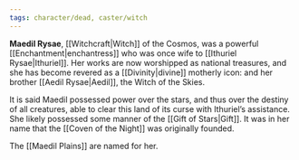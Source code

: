 ```yaml
---
tags: character/dead, caster/witch
---
```

**Maedil Rysae**, [[Witchcraft|Witch]] of the Cosmos, was a powerful [[Enchantment|enchantress]] who was once wife to [[Ithuriel Rysae|Ithuriel]]. Her works are now worshipped as national treasures, and she has become revered as a [[Divinity|divine]] motherly icon: and her brother [[Aedil Rysae|Aedil]], the Witch of the Skies. 

It is said Maedil possessed power over the stars, and thus over the destiny of all creatures, able to clear this land of its curse with Ithuriel’s assistance. She likely possessed some manner of the [[Gift of Stars|Gift]]. It was in her name that the [[Coven of the Night]] was originally founded.

The [[Maedil Plains]] are named for her. 